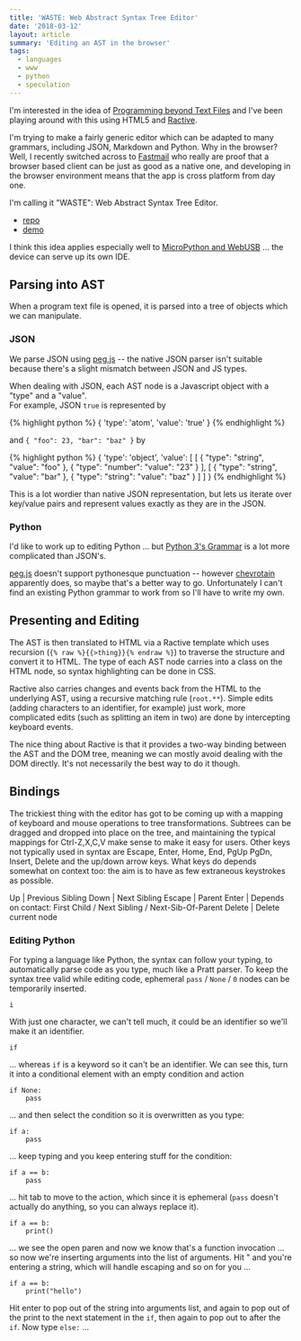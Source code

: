 ```yaml
---
title: 'WASTE: Web Abstract Syntax Tree Editor'
date: '2018-03-12'
layout: article
summary: 'Editing an AST in the browser'
tags:
  - languages
  - www
  - python
  - speculation
---
```


I'm interested in the idea of [Programming beyond Text Files](/art/programming-beyond-text-files/) and
I've been playing around with this using HTML5 and [Ractive](https://ractive.js.org/).

I'm trying to make a fairly generic editor which can be adapted to many grammars, including
JSON, Markdown and Python.  Why in the browser?  Well, I recently switched across to 
[Fastmail](https://fastmail.com/) who really are proof that a browser based client can be 
just as good as a native one, and developing in the browser environment means that the 
app is cross platform from day one.

I'm calling it "WASTE": Web Abstract Syntax Tree Editor.

* [repo](https://github.com/nickzoic/waste/)
* [demo](https://nickzoic.github.io/waste/waste.html)

I think this idea applies especially well to [MicroPython and WebUSB](/art/micropython-webusb/) ...
the device can serve up its own IDE.

## Parsing into AST

When a program text file is opened, it is parsed into a tree of objects
which we can manipulate.

### JSON

We parse JSON using [peg.js](https://pegjs.org/) --
the native JSON parser isn't suitable because
there's a slight mismatch between JSON and JS types.

When dealing with JSON, each AST node is a Javascript object with a "type" and a "value".  
For example, JSON `true` is represented by

{% highlight python %}
{ 'type': 'atom', 'value': 'true' }
{% endhighlight %}

and `{ "foo": 23, "bar": "baz" }` by

{% highlight python %}
{ 'type': 'object', 'value': [
   [ { "type": "string", "value": "foo" }, { "type": "number": "value": "23" } ],
   [ { "type": "string", "value": "bar" }, { "type": "string": "value": "baz" } ]
] }
{% endhighlight %}

This is a lot wordier than native JSON representation, but lets us iterate over
key/value pairs and represent values exactly as they are in the JSON.

### Python

I'd like to work up to editing Python ... but
[Python 3's Grammar](https://docs.python.org/3/reference/grammar.html) is a lot
more complicated than JSON's.  

[peg.js](https://pegjs.org/) doesn't support pythonesque punctuation --
however [chevrotain](https://github.com/SAP/chevrotain) apparently
does, so maybe that's a better way to go.  Unfortunately I can't find an
existing Python grammar to work from so I'll have to write my own.

## Presenting and Editing

The AST is then translated to HTML via a Ractive template which uses recursion
(`{% raw %}{{>thing}}{% endraw %}`) to traverse the structure and convert it to HTML.
The type of each AST node carries into a class on the HTML node, so 
syntax highlighting can be done in CSS.

Ractive also carries changes and events back from the HTML to the underlying AST,
using a recursive matching rule (`root.**`).  Simple edits (adding characters 
to an identifier, for example) just work, more complicated edits (such as splitting an 
item in two) are done by intercepting keyboard events.

The nice thing about Ractive is that it provides a two-way binding between
the AST and the DOM tree, meaning we can mostly avoid dealing with the DOM 
directly.  It's not necessarily the best way to do it though.

## Bindings

The trickiest thing with the editor has got to be coming up with a mapping of keyboard
and mouse operations to tree transformations.  Subtrees can be dragged and dropped into 
place on the tree, and maintaining the typical mappings for Ctrl-Z,X,C,V make sense
to make it easy for users.  Other keys not typically used in syntax are Escape, Enter,
Home, End, PgUp PgDn, Insert, Delete and the up/down arrow keys.  What keys do depends
somewhat on context too: the aim is to have as few extraneous keystrokes as possible.

Up | Previous Sibling
Down | Next Sibling
Escape | Parent
Enter | Depends on contact: First Child / Next Sibling / Next-Sib-Of-Parent
Delete | Delete current node

### Editing Python

For typing a language like Python, the syntax can follow your typing, to automatically
parse code as you type, much like a Pratt parser.  To keep the syntax tree valid while
editing code, ephemeral `pass` / `None` / `0` nodes can be temporarily inserted.

    i

With just one character, we can't tell much, it could be an identifier so we'll make it
an identifier.

    if

... whereas `if` is a keyword so it can't be an identifier. We can see this, turn it into
a conditional element with an empty condition and action

    if None:
        pass

... and then select the condition so it is overwritten as you type:

    if a:
        pass

... keep typing and you keep entering stuff for the condition:

    if a == b:
        pass

... hit tab to move to the action, which since it is ephemeral (`pass` doesn't actually do 
anything, so you can always replace it).

    if a == b:
        print()

... we see the open paren and now we know that's a function invocation ... so now we're 
inserting arguments into the list of arguments.  Hit " and you're entering a string, which
will handle escaping and so on for you ...

    if a == b:
        print("hello")

Hit enter to pop out of the string into arguments list, and again to pop out of the
print to the next statement in the `if`, then again to pop out to after the `if`.
Now type `else:` ...


